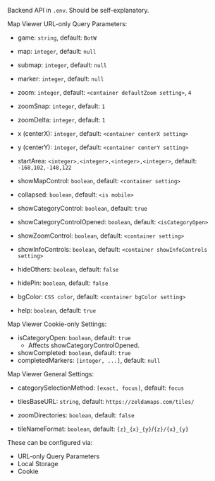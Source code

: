 Backend API in `.env`.  Should be self-explanatory.

Map Viewer URL-only Query Parameters:
- game: `string`, default: `BotW`
- map: `integer`, default: `null`
- submap: `integer`, default: `null`
- marker: `integer`, default: `null`

- zoom: `integer`, default: `<container defaultZoom setting>`, `4`
- zoomSnap: `integer`, default: `1`
- zoomDelta: `integer`, default: `1`
- x (centerX): `integer`, default: `<container centerX setting>`
- y (centerY): `integer`, default: `<container centerY setting>`
- startArea: `<integer>,<integer>,<integer>,<integer>`, default: `-168,102,-148,122`

- showMapControl: `boolean`, default: `<container setting>`
- collapsed: `boolean`, default: `<is mobile>`
- showCategoryControl: `boolean`, default: `true`
- showCategoryControlOpened: `boolean`, default: `<isCategoryOpen>`
- showZoomControl: `boolean`, default: `<container setting>`
- showInfoControls: `boolean`, default: `<container showInfoControls setting>`
- hideOthers: `boolean`, default: `false`
- hidePin: `boolean`, default: `false`

- bgColor: `CSS color`, default: `<container bgColor setting>`
- help: `boolean`, default: `true`

Map Viewer Cookie-only Settings:
- isCategoryOpen: `boolean`, default: `true`
  - Affects showCategoryControlOpened.
- showCompleted: `boolean`, default: `true`
- completedMarkers: `[integer, ...]`, default: `null`

Map Viewer General Settings:
- categorySelectionMethod: `[exact, focus]`, default: `focus`

- tilesBaseURL: `string`, default: `https://zeldamaps.com/tiles/`
- zoomDirectories: `boolean`, default: `false`
- tileNameFormat: `boolean`, default: `{z}_{x}_{y}`/`{z}/{x}_{y}`

These can be configured via:
- URL-only Query Parameters
- Local Storage
- Cookie
